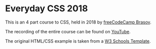 # Everyday CSS 2018

This is an 4 part course to CSS, held in 2018 by [freeCodeCamp Brasov](https://freecodecampbrasov.github.io/).


The recording of the entire course can be found on [YouTube](https://www.youtube.com/playlist?list=PLtc3XIDZPLkSeE_RffDJfyT3ks3Mu_cCE).

The original HTML/CSS example is taken from a [W3 Schools Template](https://www.w3schools.com/w3css/tryw3css_templates_cv.htm).